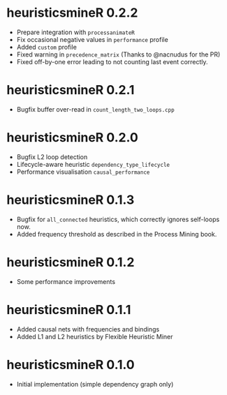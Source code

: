 # heuristicsmineR 0.2.2

* Prepare integration with `processanimateR`  
* Fix occasional negative values in `performance` profile
* Added `custom` profile
* Fixed warning in  `precedence_matrix` (Thanks to @nacnudus for the PR)
* Fixed off-by-one error leading to not counting last event correctly.

# heuristicsmineR 0.2.1

* Bugfix buffer over-read in `count_length_two_loops.cpp`

# heuristicsmineR 0.2.0

* Bugfix L2 loop detection
* Lifecycle-aware heuristic `dependency_type_lifecycle`
* Performance visualisation `causal_performance`

# heuristicsmineR 0.1.3

* Bugfix for `all_connected` heuristics, which correctly ignores self-loops now.
* Added frequency threshold as described in the Process Mining book.

# heuristicsmineR 0.1.2

* Some performance improvements

# heuristicsmineR 0.1.1

* Added causal nets with frequencies and bindings
* Added L1 and L2 heuristics by Flexible Heuristic Miner

# heuristicsmineR 0.1.0

* Initial implementation (simple dependency graph only)
